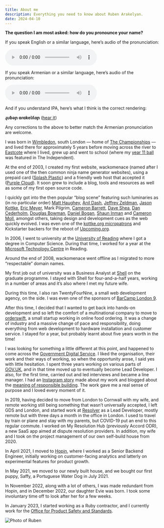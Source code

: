 ```yaml
---
title: About me
description: Everything you need to know about Ruben Arakelyan.
date: 2024-04-10
---
```


<section class="mb-6 p-6 border border-slate-200 not-prose">
  <p class="mb-5"><strong>The question I am most asked: how do you pronounce your name?</strong></p>
  <p class="mb-5">If you speak English or a similar language, here’s audio of the pronunciation:</p>
  <audio src="/assets/ruben.en.m4a" controls class="mb-5"></audio>
  <p class="mb-5">If you speak Armenian or a similar language, here’s audio of the pronunciation:</p>
  <audio src="/assets/ruben.hy.m4a" controls class="mb-5"></audio>
  <p class="mb-5">And if you understand IPA, here’s what I think is the correct rendering:</p>
  <p class="mb-5"><strong>ɻʊɓəɲ ɑɾɑkelʎɑɲ</strong> (<a href="http://ipa-reader.xyz" target="_blank" rel="noopener noreferer">hear it</a>)</p>
  <p>Any corrections to the above to better match the Armenian pronunciation are welcome.</p>
</section>

I was born in [Wimbledon](https://en.wikipedia.org/wiki/Wimbledon,_London), south London — home of [The Championships](https://en.wikipedia.org/wiki/The_Championships,_Wimbledon) — and lived there for approximately 5 years before moving across the river to [Eastcote](https://en.wikipedia.org/wiki/Eastcote) where I lived, grew up and went to school (where my [year 11 ball](https://web.archive.org/web/20040717231151/http://education.independent.co.uk/news/story.jsp?story=539986) was featured in The Independent).

At the end of 2003, I created my first website, wackomenace (named after I used one of the then common ninja name generator websites), using a prepaid card ([Splash Plastic](https://web.archive.org/web/20031213005651/http://www.splashplastic.com/)) and a friendly web host that accepted it ([Purple Cloud](https://web.archive.org/web/20030210115238/http://www.purplecloud.com/)). It soon grew to include a blog, tools and resources as well as some of my first open source code.

I quickly got into the then popular “blog scene” featuring such luminaries as (in no particular order) [Matt Haughey](https://a.wholelottanothing.org/), [Anil Dash](https://anildash.com/), [Jeffrey Zeldman](https://www.zeldman.com/), [Jason Kottke](https://kottke.org/), [Eric Meyer](https://meyerweb.com/), Mark Pilgrim, [Cameron Barrett](https://about.me/cam), [Dave Shea](http://daveshea.com/), [Dan Cederholm](https://simplebits.com/), [Douglas Bowman](https://stopdesign.com/), [Daniel Bogan](https://waferbaby.com/), [Shaun Inman](https://shauninman.com/pendium/) and [Cameron Moll](http://cameronmoll.com), amongst others, taking design and development cues as the web quickly evolved. I was even one of the [kottke.org micropatrons](https://kottke.org/about/patron/) and Kickstarter backers for the reboot of [Upcoming.org](https://upcoming.org/about/backers).

In 2006, I went to university at the [University of Reading](https://www.reading.ac.uk/) where I got a degree in Computer Science. During that time, I worked for a year at the [Microsoft Technology Centre](https://www.microsoft.com/en-us/mtc/locations?activetab=pivotregiongroup:primaryr5) in Reading.

Around the end of 2008, wackomenace went offline as I migrated to more “respectable” domain names.

My first job out of university was a Business Analyst at [Shell](https://www.shell.co.uk/) on the graduate programme. I stayed with Shell for four-and-a-half years, working in a number of areas and it’s also where I met my future wife.

During this time, I also ran TwentyFourNine, a small web development agency, on the side. I was even one of the sponsors of [BarCamp London 9](https://nine.barcamplondon.org/sponsors/).

After this time, I decided that I wanted to get back into hands-on development and so left the comfort of a multinational company to move to [orderswift](https://www.orderswift.com/), a small startup working in online food ordering. It was a change of industry and a massive change of pace and responsibility, doing everything from web development to hardware installation and customer service. I stayed for a year, but probably learnt about five years worth in the time!

I was looking for something a little different at this point, and happened to come across the [Government Digital Service](https://www.gov.uk/government/organisations/government-digital-service). I liked the organisation, their work and their ways of working, so when the opportunity arose, I said yes with little hesitation. I spent three years working on various parts of [GOV.UK](https://www.gov.uk/), and in that time moved up to eventually become Lead Developer. I also, for the first time, carried out and led interviews and became a line manager. I had an [Instagram story](https://gds.blog.gov.uk/2018/08/03/how-we-use-instagram-at-gds/) made about my work and blogged about the [meaning of responsible building](https://insidegovuk.blog.gov.uk/2017/07/24/what-do-we-mean-by-responsible-building/). The work gave me a real sense of purpose and I loved every moment of it.

In 2019, having decided to move from London to Cornwall with my wife, and remote working still being something that wasn’t universally accepted, I left GDS and London, and started work at [Resolver](https://www.resolvergroup.com/) as a Lead Developer, mostly remote but with three days a month in the office in London. I used to travel by train or plane and stay with my parents, but COVID-19 put an end to this regular commute. I worked on My Resolution Hub (previously Accord ODR), a new SaaS app aimed at dispute resolution providers. In addition, my wife and I took on the project management of our own self-build house from 2020.

In April 2021, I moved to [Hopin](https://hopin.com/), where I worked as a Senior Backend Engineer, initially working on customer-facing analytics and latterly on experimental features for product growth.

In May 2021, we moved to our newly built house, and we bought our first puppy, Saffy, a Portuguese Water Dog in July 2021.

In November 2022, along with a lot of others, I was made redundant from Hopin, and in December 2022, our daughter Evie was born. I took some involuntary time off to look after her for a few weeks.

In January 2023, I started working as a Ruby contractor, and I currently work for the [Office for Product Safety and Standards](https://www.gov.uk/government/organisations/office-for-product-safety-and-standards).

![Photo of Ruben](/images/ruben.png)
